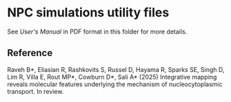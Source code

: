 # NPC simulations utility files

See *User's Manual* in PDF format in this folder for more details.

## Reference

Raveh B*, Eliasian R, Rashkovits S, Russel D,  Hayama R, Sparks SE, Singh D,  Lim R, Villa E,  Rout MP*, Cowburn D*, Sali A* (2025) Integrative mapping reveals molecular features underlying the mechanism of nucleocytoplasmic transport. In review.
